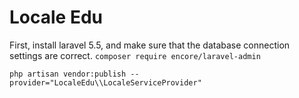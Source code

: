 # Locale Edu
First, install laravel 5.5, and make sure that the database connection settings are correct.
`composer require encore/laravel-admin`


`php artisan vendor:publish --provider="LocaleEdu\\LocaleServiceProvider"`
